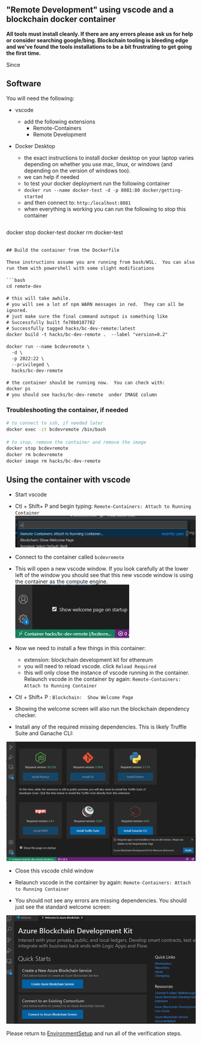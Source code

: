 ## "Remote Development" using vscode and a blockchain docker container

**All tools must install cleanly.  If there are any errors please ask us for help or consider searching google/bing.  Blockchain tooling is bleeding edge and we've found the tools installations to be a bit frustrating to get going the first time.**

Since 

## Software

You will need the following:  

* vscode
  * add the following extensions
    * Remote-Containers
    * Remote Development
* Docker Desktop
  * the exact instructions to install docker desktop on your laptop varies depending on whether you use mac, linux, or windows (and depending on the version of windows too).  
  * we can help if needed
  * to test your docker deployment run the following container
  * `docker run --name docker-test -d -p 8081:80 docker/getting-started`
  * and then connect to:  `http:/localhost:8081`
  * when everything is working you can run the following to stop this container

  ```bash
docker stop docker-test
docker rm docker-test
  ```

## Build the container from the Dockerfile

These instructions assume you are running from bash/WSL.  You can also run them with powershell with some slight modifications

```bash
cd remote-dev

# this will take awhile.  
# you will see a lot of npm WARN messages in red.  They can all be ignored.  
# just make sure the final command outoput is something like 
# Successfully built fe70b0187782
# Successfully tagged hacks/bc-dev-remote:latest
docker build -t hacks/bc-dev-remote .  --label "version=0.2"

docker run --name bcdevremote \
    -d \
    -p 2022:22 \
    --privileged \
    hacks/bc-dev-remote

# the container should be running now.  You can check with: 
docker ps
# you should see hacks/bc-dev-remote  under IMAGE column
```

### Troubleshooting the container, if needed

```bash
# to connect to ssh, if needed later
docker exec -it bcdevremote /bin/bash

# to stop, remove the container and remove the image
docker stop bcdevremote
docker rm bcdevremote
docker image rm hacks/bc-dev-remote
```



## Using the container with vscode

* Start vscode
* Ctl + Shift+ P and begin typing: `Remote-Containers: Attach to Running Container`
![](../img/vscode1.png)

* Connect to the container called `bcdevremote`
* This will open a new vscode window.  If you look carefully at the lower left of the window you should see that this new vscode window is using the container as the compute engine.  
![](../img/vscode2.png)
* Now we need to install a few things in this container:
  * extension:  blockchain development kit for ethereum
  * you will need to reload vscode.  click `Reload Required`
  * this will only close the instance of vscode running in the container.  Relaunch vscode in the container by again: `Remote-Containers: Attach to Running Container`
* Ctl + Shift+ P :  `Blockchain:  Show Welcome Page`
* Showing the welcome screen will also run the blockchain dependency checker.  
* Install any of the required missing dependencies.  This is likely Truffle Suite and Ganache CLI:

![](../img/vscode3.png)

* Close this vscode child window
* Relaunch vscode in the container by again: `Remote-Containers: Attach to Running Container`

* You should not see any errors are missing dependencies.  You should just see the standard welcome screen:


![](../img/vscode4.png)



Please return to [EnvironmentSetup](../EnvironmentSetup.md) and run all of the verification steps.  




